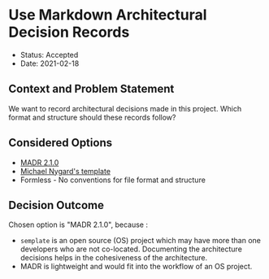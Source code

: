 # Use Markdown Architectural Decision Records

* Status: Accepted
* Date: 2021-02-18


## Context and Problem Statement

We want to record architectural decisions made in this project. Which format and structure should these records follow?

## Considered Options

* [MADR 2.1.0](https://adr.github.io/madr/)
* [Michael Nygard's template](https://cognitect.com/blog/2011/11/15/documenting-architecture-decisions)
* Formless - No conventions for file format and structure


## Decision Outcome

Chosen option is "MADR 2.1.0", because :

* `semplate` is an open source (OS) project which may have more than  one developers   who are not co-located. Documenting the architecture decisions helps in the cohesiveness of the architecture.
* MADR is lightweight and would fit into the workflow of an OS project.
